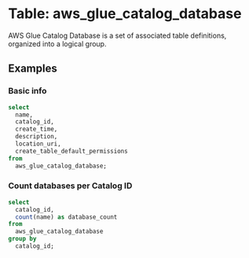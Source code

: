 # Table: aws_glue_catalog_database

AWS Glue Catalog Database is a set of associated table definitions, organized into a logical group.

## Examples

### Basic info

```sql
select
  name,
  catalog_id,
  create_time,
  description,
  location_uri,
  create_table_default_permissions
from
  aws_glue_catalog_database;
```


### Count databases per Catalog ID

```sql
select
  catalog_id,
  count(name) as database_count
from
  aws_glue_catalog_database
group by
  catalog_id;
```
